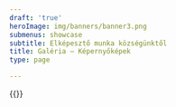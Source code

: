 ```yaml
---
draft: 'true'
heroImage: img/banners/banner3.png
submenus: showcase
subtitle: Elképesztő munka községünktől
title: Galéria – Képernyőképek
type: page

---
```

{{<flickr-images showcase="screenshot" >}}
